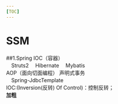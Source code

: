 ```yaml
---
[TOC]
---
```

# SSM
##1.Spring
IOC（容器）  
　Struts2
　Hibernate
　Mybatis  
AOP（面向切面编程） 声明式事务  
　Spring-JdbcTemplate  
IOC:(Inversion(反转) Of Control)：控制反转；  
**加粗**